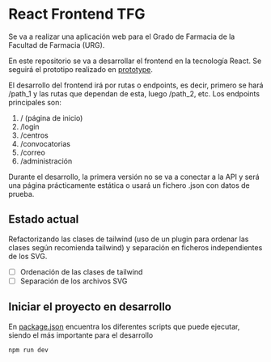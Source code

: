 # React Frontend TFG

Se va a realizar una aplicación web para el Grado de Farmacia
de la Facultad de Farmacia (URG).

En este repositorio se va a desarrollar el frontend en la tecnología
React. Se seguirá el prototipo realizado en [prototype](./prototype/README.md).

El desarrollo del frontend irá por rutas o endpoints, es decir, primero
se hará /path_1 y las rutas que dependan de esta, luego /path_2, etc.
Los endpoints principales son:

1. / (página de inicio)
2. /login
3. /centros
4. /convocatorias
5. /correo
6. /administración

Durante el desarrollo, la primera versión no se va a conectar a la API y será
una página prácticamente estática o usará un fichero .json con datos de prueba.

## Estado actual

Refactorizando las clases de tailwind (uso de un plugin para ordenar las clases
según recomienda tailwind) y separación en ficheros independientes de los
SVG.

- [ ] Ordenación de las clases de tailwind
- [ ] Separación de los archivos SVG

## Iniciar el proyecto en desarrollo

En [package.json](./package.json) encuentra los diferentes scripts que puede
ejecutar, siendo el más importante para el desarrollo

```
npm run dev
```
